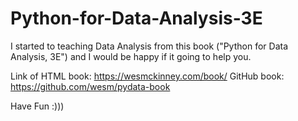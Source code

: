 # Python-for-Data-Analysis-3E

I started to teaching Data Analysis from this book ("Python for Data Analysis, 3E") and I would be happy if it going to help you.

Link of HTML book: https://wesmckinney.com/book/
GitHub book: https://github.com/wesm/pydata-book

Have Fun :)))
